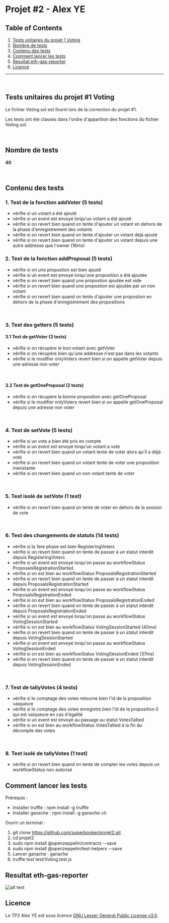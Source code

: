 # Projet #2 - Alex YE
## Table of Contents
1. [Tests unitaires du projet 1 Voting](#tests-unitaires-du-projet-1-voting)
2. [Nombre de tests](#nombre-de-tests)
3. [Contenu des tests](#contenu-des-tests)
4. [Comment lancer les tests](#comment-lancer-les-tests)
5. [Resultat eth-gas-reporter](#resultat-eth-gas-reporter)
6. [Licence](#licence)

-----
<br /> 


## Tests unitaires du projet #1 Voting 

Le fichier Voting.sol est fourni lors de la correction du projet #1.

Les tests ont été classés dans l'ordre d'apparition des fonctions du fichier Voting.sol.

<br /> 


## Nombre de tests

**40**


<br /> 


## Contenu des tests

### 1. Test de la fonction addVoter (5 tests)

- vérifie si un votant a été ajouté
- vérifie si un event est envoyé lorqu'un votant a été ajouté
- vérifie si on revert bien quand on tente d'ajouter un votant en dehors de la phase d'enregistrement des votants
- vérifie si on revert bien quand on tente d'ajouter un votant déjà ajouté
- vérifie si on revert bien quand on tente d'ajouter un votant depuis une autre addresse que l'owner (16ms)

### 2. Test de la fonction addProposal (5 tests)
- vérifie si on une propostion est bien ajouté
- vérifie si un event est envoyé lorqu'une proposition a été ajoutée
- vérifie si on revert bien quand une propostion ajoutée est vide
- vérifie si on revert bien quand une propostion est ajoutée par un non votant
- vérifie si on revert bien quand on tente d'ajouter une propostion en dehors de la phase d'enregistrement des propositions
    
<br/>
    
    
### 3. Test des getters (5 tests)
#### 3.1 Test de getVoter (3 tests)
- vérifie si on récupère le bon votant avec getVoter
- vérifie si on récupère bien qu'une addresse n'est pas dans les votants
- vérifie si le modifier onlyVoters revert bien si on appelle getVoter depuis une adresse non voter

<br/>


#### 3.2 Test de getOneProposal (2 tests)
- vérifie si on récupère la bonne proposition avec getOneProposal
- vérifie si le modifier onlyVoters revert bien si on appelle getOneProposal depuis une adresse non voter

<br/>

### 4. Test de setVote (5 tests)
- vérifie si un vote a bien été pris en compte
- vérifie si un event est envoyé lorqu'un votant a voté
- vérifie si on revert bien quand un votant tente de voter alors qu'il a déjà voté
- vérifie si on revert bien quand un votant tente de voter une proposition inexistante
- vérifie si on revert bien quand un non votant tente de voter

<br/>


### 5. Test isolé de setVote (1 test)
- vérifie si on revert bien quand on tente de voter en dehors de la session de vote
    
<br/>


### 6. Test des changements de statuts (14 tests)
- vérifie si la 1ere phase est bien RegisteringVoters
- vérifie si on revert bien quand on tente de passer à un statut interdit depuis RegisteringVoters
- vérifie si un event est envoyé lorqu'on passe au workflowStatus ProposalsRegistrationStarted
- vérifie si on est bien au workflowStatus ProposalsRegistrationStarted
- vérifie si on revert bien quand on tente de passer à un statut interdit depuis ProposalsRegistrationStarted
- vérifie si un event est envoyé lorqu'on passe au workflowStatus ProposalsRegistrationEnded
- vérifie si on est bien au workflowStatus ProposalsRegistrationEnded
- vérifie si on revert bien quand on tente de passer à un statut interdit depuis ProposalsRegistrationEnded
- vérifie si un event est envoyé lorqu'on passe au workflowStatus VotingSessionStarted
- vérifie si on est bien au workflowStatus VotingSessionStarted (40ms)
- vérifie si on revert bien quand on tente de passer à un statut interdit depuis VotingSessionStarted
- vérifie si un event est envoyé lorqu'on passe au workflowStatus VotingSessionEnded
- vérifie si on est bien au workflowStatus VotingSessionEnded (37ms)
- vérifie si on revert bien quand on tente de passer à un statut interdit depuis VotingSessionEnded

<br/>


### 7. Test de tallyVotes (4 tests)
- vérifie si le comptage des votes retourne bien l'id de la proposition vaiqueure
- vérifie si le comptage des votes enregistre bien l'id de la proposition 0 qui est vaiqueure en cas d'égalité
- vérifie si un event est envoyé au passage au statut VotesTallied
- vérifie si on est bien au workflowStatus VotesTallied à la fin du décompte des votes

<br/>


### 8. Test isolé de tallyVotes (1 test)
- vérifie si on revert bien quand on tente de compter les votes depuis un workflowStatus non autorisé

## Comment lancer les tests
Prérequis : 
- Installer truffle : npm install -g truffle
- Installer ganache : npm install -g ganache-cli


Ouvrir un terminal :

1. git clone https://github.com/superbooker/projet2.git
2. cd projet2
3. sudo npm install @openzeppelin/contracts --save
4. sudo npm install @openzeppelin/test-helpers --save
5. Lancer ganache : ganache
6. truffle test test/Voting.test.js

## Resultat eth-gas-reporter

![alt text](https://i.postimg.cc/XqpMqfDz/Capture-d-e-cran-2022-06-25-a-18-40-02.png)

## Licence

Le TP2 Alex YE est sous licence
[GNU Lesser General Public License v3.0](https://www.gnu.org/licenses/lgpl-3.0.en.html).